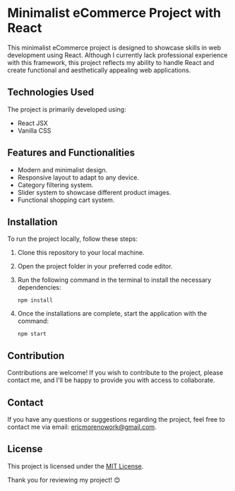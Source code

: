 # Minimalist eCommerce Project with React

This minimalist eCommerce project is designed to showcase skills in web development using React. Although I currently lack professional experience with this framework, this project reflects my ability to handle React and create functional and aesthetically appealing web applications.

## Technologies Used

The project is primarily developed using:

- React JSX
- Vanilla CSS

## Features and Functionalities

- Modern and minimalist design.
- Responsive layout to adapt to any device.
- Category filtering system.
- Slider system to showcase different product images.
- Functional shopping cart system.

## Installation

To run the project locally, follow these steps:

1. Clone this repository to your local machine.
2. Open the project folder in your preferred code editor.
3. Run the following command in the terminal to install the necessary dependencies:

    ```
    npm install
    ```

4. Once the installations are complete, start the application with the command:

    ```
    npm start
    ```

## Contribution

Contributions are welcome! If you wish to contribute to the project, please contact me, and I'll be happy to provide you with access to collaborate.

## Contact

If you have any questions or suggestions regarding the project, feel free to contact me via email: [ericmorenowork@gmail.com](mailto:ericmorenowork@gmail.com).

## License

This project is licensed under the [MIT License](LICENSE).

Thank you for reviewing my project! 😊
